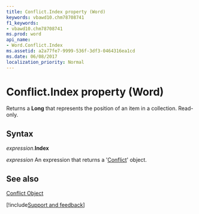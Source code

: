 ```yaml
---
title: Conflict.Index property (Word)
keywords: vbawd10.chm78708741
f1_keywords:
- vbawd10.chm78708741
ms.prod: word
api_name:
- Word.Conflict.Index
ms.assetid: a2a77fe7-9999-536f-3df3-0464316ea1cd
ms.date: 06/08/2017
localization_priority: Normal
---
```



# Conflict.Index property (Word)

Returns a  **Long** that represents the position of an item in a collection. Read-only.


## Syntax

_expression_.**Index**

 _expression_ An expression that returns a '[Conflict](Word.Conflict.md)' object.


## See also


[Conflict Object](Word.Conflict.md)

[!include[Support and feedback](~/includes/feedback-boilerplate.md)]